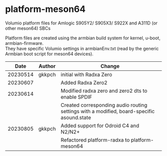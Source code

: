
# platform-meson64
Volumio platform files for Amlogic S905Y2/ S905X3/ S922X and A311D (or other meson64) SBCs

Platform files are created using the armbian build system for kernel, u-boot, armbian-firmware.  
They have specific Volumio settings in armbianEnv.txt (read by the generic Armbian boot script for meson64 devices).


|Date|Author|Change
|---|---|---|
20230514|gkkpch|initial with Radxa Zero
20230607||Added Radxa Zero2
20230614||Modified radxa zero and zero2 dts to enable SPDIF
|||Created corresponding audio routing settings with a modified,  board-specific asound.state
|20230805|gkkpch|Added support for Odroid C4 and N2/N2+
|||Refactored platform-radxa to platform-meson64


